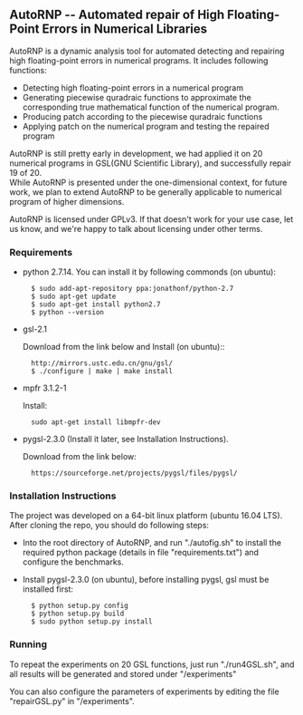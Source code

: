 ## AutoRNP -- Automated repair of High Floating-Point Errors in Numerical Libraries

AutoRNP is a dynamic analysis tool for automated detecting and repairing high floating-point errors in numerical programs.
It includes following functions:

* Detecting high floating-point errors in a numerical program
* Generating piecewise quradraic functions to approximate the corresponding true mathematical function of the numerical program.
* Producing patch according to the piecewise quradraic functions
* Applying patch on the numerical program and testing the repaired program

AutoRNP is still pretty early in development, we had applied it on 20 numerical programs in GSL(GNU Scientific Library), 
and successfully repair 19 of 20.  
While AutoRNP is presented under the one-dimensional context, 
for future work, we plan to extend AutoRNP to be generally applicable to numerical program of higher dimensions.

AutoRNP is licensed under GPLv3. If that doesn't work for your use case, let us know, and we're happy to talk about licensing under other terms.

### Requirements

* python 2.7.14. You can install it by following commonds (on ubuntu):
    
    
        $ sudo add-apt-repository ppa:jonathonf/python-2.7        
        $ sudo apt-get update        
        $ sudo apt-get install python2.7
        $ python --version

* gsl-2.1 

    Download from the link below and Install (on ubuntu)::


        http://mirrors.ustc.edu.cn/gnu/gsl/
        $ ./configure | make | make install

* mpfr 3.1.2-1

    Install:
    
        sudo apt-get install libmpfr-dev
    

* pygsl-2.3.0 (Install it later, see Installation Instructions). 

    Download from the link below:


        https://sourceforge.net/projects/pygsl/files/pygsl/

### Installation Instructions
The project was developed on a 64-bit linux platform (ubuntu 16.04 LTS). 
After cloning the repo, you should do following steps:

* Into the root directory of AutoRNP, and run "./autofig.sh" to 
install the required python package (details in file "requirements.txt") and configure the benchmarks.

* Install pygsl-2.3.0 (on ubuntu), before installing pygsl, gsl must be installed first:


        $ python setup.py config
        $ python setup.py build
        $ sudo python setup.py install
 





### Running

To repeat the experiments on 20 GSL functions, just run "./run4GSL.sh", and all results will be generated and stored under "/experiments"

You can also configure the parameters of experiments by editing the file "repairGSL.py" in "/experiments".